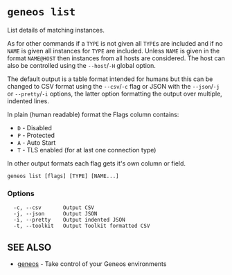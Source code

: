# `geneos list`

List details of matching instances.

As for other commands if a `TYPE` is not given all `TYPE`s are included and if no `NAME` is given all instances for `TYPE` are included. Unless `NAME` is given in the format `NAME@HOST` then instances from all hosts are considered. The host can also be controlled using the `--host`/`-H` global option.

The default output is a table format intended for humans but this can be changed to CSV format using the `--csv`/`-c` flag or JSON with the `--json`/`-j` or `--pretty`/`-i` options, the latter option formatting the output over multiple, indented lines.

In plain (human readable) format the Flags column contains:

  * `D` - Disabled
  * `P` - Protected
  * `A` - Auto Start
  * `T` - TLS enabled (for at last one connection type)

In other output formats each flag gets it's own column or field.

```text
geneos list [flags] [TYPE] [NAME...]
```

### Options

```text
  -c, --csv       Output CSV
  -j, --json      Output JSON
  -i, --pretty    Output indented JSON
  -t, --toolkit   Output Toolkit formatted CSV
```

## SEE ALSO

* [geneos](geneos.md)	 - Take control of your Geneos environments
